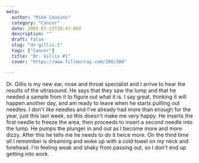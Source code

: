```yaml
---
meta:
  author: "Mike Cousins"
  category: "Cancer"
  date: 2005-07-22T20:47:00Z
  description: ""
  draft: false
  slug: "dr-gillis-1"
  tags: ["Cancer"]
  title: "Dr. Gillis #1"
  cover: "https://www.fillmurray.com/200/300"

---
```


Dr. Gillis is my new ear, nose and throat specialist and I arrive to hear the
results of the ultrasound. He says that they saw the lump and that he needed a
sample from it to figure out what it is. I say great, thinking it will happen
another day, and am ready to leave when he starts pullling out needles. I don't
like needles and I've already had more than enough for the year, just this last
week, so this doesn't make me very happy. He inserts the first needle to freeze
the area, then proceeds to insert a second needle into the lump. He pumps the
plunger in and out as I become more and more dizzy. After this he tells me he
needs to do it twice more. On the third time all I remember is dreaming and woke
up with a cold towel on my neck and forehead. I'm feeling weak and shaky from
passing out, so I don't end up getting into work.